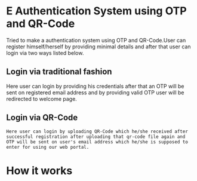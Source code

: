 # E Authentication System using OTP and QR-Code
Tried to make a authentication system using OTP and QR-Code.User can register himself/herself by providing minimal details and after that user can login via two ways listed below.

## Login via traditional fashion
Here user can login by providing his credentials after that an OTP will be sent on registered email address and by providing valid OTP user will be redirected to welcome page.


## Login via QR-Code
	Here user can login by uploading QR-Code which he/she received after successful registration after uploading that qr-code file again and OTP will be sent on user's email address which he/she is supposed to enter for using our web portal.



# How it works 


	
